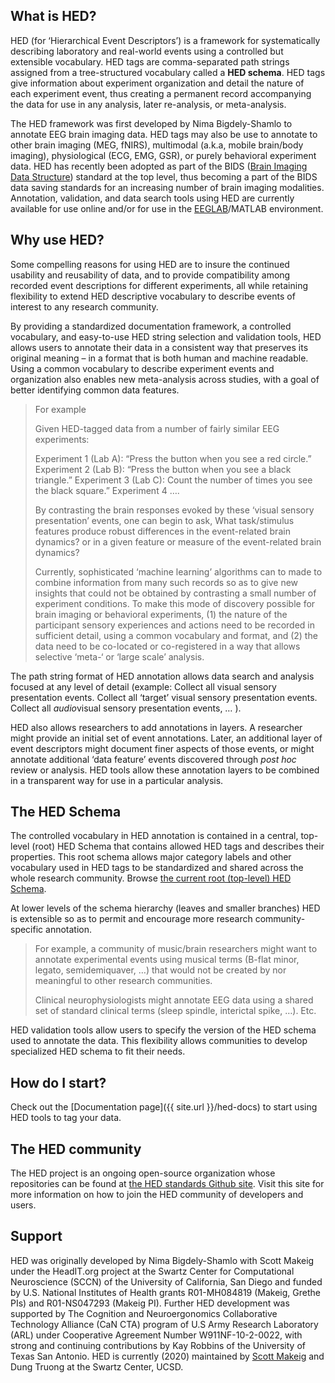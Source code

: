 
## What is HED?

HED (for ‘Hierarchical Event Descriptors’) is a framework for systematically describing laboratory and real-world events using a controlled but extensible vocabulary. HED tags are comma-separated path strings assigned from a tree-structured vocabulary called a **HED schema**. HED tags give information about experiment organization and detail the nature of each experiment event, thus creating a permanent record accompanying the data for use in any analysis, later re-analysis, or meta-analysis.

The HED framework was first developed by Nima Bigdely-Shamlo to annotate EEG brain imaging data. HED tags may also be use to annotate to other brain imaging (MEG, fNIRS), multimodal (a.k.a, mobile brain/body imaging), physiological (ECG, EMG, GSR), or purely behavioral experiment data. HED has recently been adopted as part of the BIDS ([Brain Imaging Data Structure](http://bids.neuroimaging.io/)) standard at the top level, thus becoming a part of the BIDS data saving standards for an increasing number of brain imaging modalities. Annotation, validation, and data search tools using HED are currently available for use online and/or for use in the [EEGLAB](https://sccn.ucsd.edu/eeglab)/MATLAB environment.

## Why use HED?

Some compelling reasons for using HED are to insure the continued usability and reusability of data, and to provide compatibility among recorded event descriptions for different experiments, all while retaining flexibility to extend HED descriptive vocabulary to describe events of interest to any research community.

By providing a standardized documentation framework, a controlled vocabulary, and easy-to-use HED string selection and validation tools, HED allows users to annotate their data in a consistent way that preserves its original meaning – in a format that is both human and machine readable. Using a common vocabulary to describe experiment events and organization also enables new meta-analysis across studies, with a goal of better identifying common data features. 

> For example
>
> Given HED-tagged data from a number of fairly similar EEG experiments:
>
> Experiment 1 (Lab A): “Press the button when you see a red circle.”
> Experiment 2 (Lab B): “Press the button when you see a black triangle.”
> Experiment 3 (Lab C): Count the number of times you see the black square.”
> Experiment 4   ….
>
> By contrasting the brain responses evoked by these ‘visual sensory presentation’ events, one can begin to ask, What task/stimulus features produce robust differences in the event-related brain dynamics? or in a given feature or measure of the event-related brain dynamics? 
>
> Currently, sophisticated ‘machine learning’ algorithms can to made to combine information from many such records so as to give new insights that could not be obtained by contrasting a small number of experiment conditions. 
> To make this mode of discovery possible for brain imaging or behavioral experiments, (1) the nature of the participant sensory experiences and actions need to be recorded in sufficient detail, using a common vocabulary and format, and (2) the data need to be co-located or co-registered in a way that allows selective ‘meta-‘ or ‘large scale’ analysis.



The path string format of HED annotation allows data search and analysis focused at any level of detail (example: Collect all visual sensory presentation events. Collect all ‘target’ visual sensory presentation events. Collect all *audio*visual sensory presentation events, … ).

HED also allows researchers to add annotations in layers. A researcher might provide an initial set of event annotations. Later, an additional layer of event descriptors might document finer aspects of those events, or might annotate additional ‘data feature’ events discovered through *post hoc* review or analysis. HED tools allow these annotation layers to be combined in a transparent way for use in a particular analysis.

## The HED Schema

The controlled vocabulary in HED annotation is contained in a central, top-level (root) HED Schema that contains allowed HED tags and describes their properties. This root schema allows major category labels and other vocabulary used in HED tags to be standardized and shared across the whole research community. Browse [the current root (top-level) HED Schema](http://www.hedtags.org/display_hed.html).

At lower levels of the schema hierarchy (leaves and smaller branches) HED is extensible so as to permit and encourage more research community-specific annotation. 

> For example, a community of music/brain researchers might want to annotate experimental events using musical terms (B-flat minor, legato, semidemiquaver, …) that would not be created by nor meaningful to other research communities. 
>
> Clinical neurophysiologists might annotate EEG data using a shared set of standard clinical terms (sleep spindle, interictal spike, …). Etc.

HED validation tools allow users to specify the version of the HED schema used to annotate the data. This flexibility allows communities to develop specialized HED schema to fit their needs.


## How do I start?

Check out the [Documentation page]({{ site.url }}/hed-docs) to start using HED tools to tag your data.  

## The HED community

The HED project is an ongoing open-source organization whose repositories can be found at
[the HED standards Github site](https://github.com/hed-standard). Visit this site for more information on how to join the HED
community of developers and users.

## Support 

HED was originally developed by Nima Bigdely-Shamlo with Scott Makeig under the HeadIT.org project at the Swartz Center for Computational Neuroscience (SCCN) of the University of California, San Diego and funded by U.S. National Institutes of Health grants R01-MH084819 (Makeig, Grethe PIs) and R01-NS047293 (Makeig PI). Further HED development was supported by The Cognition and Neuroergonomics Collaborative Technology Alliance (CaN CTA) program of U.S Army Research Laboratory (ARL) under Cooperative Agreement Number W911NF-10-2-0022, with strong and continuing contributions by Kay Robbins of the University of Texas San Antonio. HED is currently (2020) maintained by [Scott Makeig](http://smakeig@ucsd.edu) and Dung Truong at the Swartz Center, UCSD. 